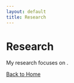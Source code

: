 ```yaml
---
layout: default
title: Research
---
```


# Research

My research focuses on .

[Back to Home](index.md)
